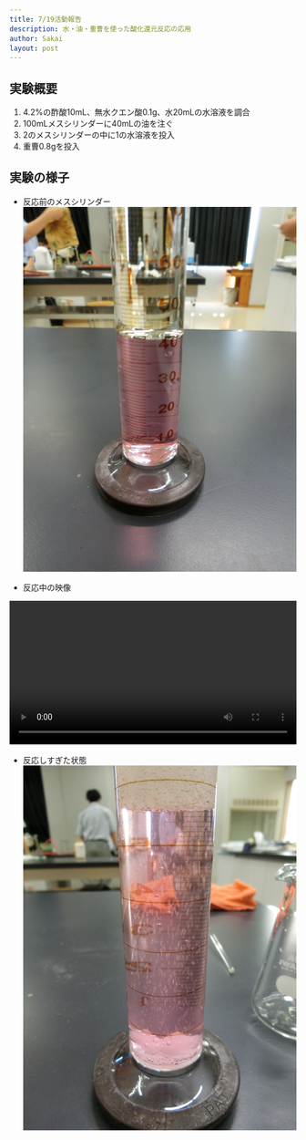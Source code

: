 ```yaml
---
title: 7/19活動報告
description: 水・油・重曹を使った酸化還元反応の応用
author: Sakai
layout: post
---
```

## 実験概要
1. 4.2%の酢酸10mL、無水クエン酸0.1g、水20mLの水溶液を調合
2. 100mLメスシリンダーに40mLの油を注ぐ
3. 2のメスシリンダーの中に1の水溶液を投入
4. 重曹0.8gを投入

## 実験の様子
- 反応前のメスシリンダー
![反応前メスシリンダー](img/CIMG0126.JPG)

- 反応中の映像
<video width="100%" height="auto" controls>
  <source src="img/CIMG0127.MOV">
</video>

- 反応しすぎた状態
![反応しすぎた状態](img/CIMG0132.JPG)
